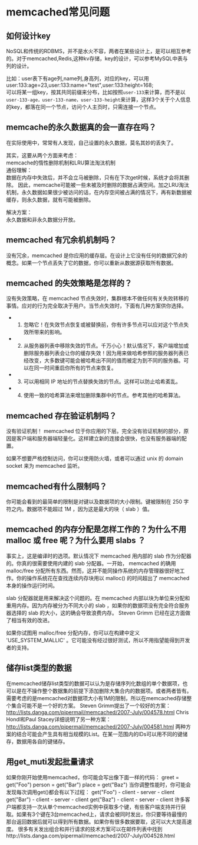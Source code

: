 # memcached常见问题

## 如何设计key
NoSQL和传统的RDBMS，并不是水火不容，两者在某些设计上，是可以相互参考的。对于memcached,Redis,这种kv存储，key的设计，可以参考MySQL中表与列的设计。

比如：user表下有age列,name列,身高列，对应的key，可以用user:133:age=23,user:133:name="test",user:133:height=168;  
可以将某一组key，按其共同前缀来分布，比如按照`user-133`来计算，而不是以`user-133-age，user-133-name，user-133-height`来计算，这样3个关于个人信息的key，都落在同一个节点，访问个人主页时，只需连接一个节点。

## memcache的永久数据真的会一直存在吗？
在实际使用中，常常有人发现，自己设置的永久数据，莫名其妙的丢失了。

其实，这要从两个方面来考虑：  
memcache的惰性删除机制和LRU算法淘汰机制  
通俗理解：  
数据在内存中失效后，并不会立马被删除，只有在下次get时候，系统才会将其删除。 因此，memcache可能被一些未被及时删除的数据占满空间。加之LRU淘汰机制，永久数据如果很少被访问的话，在内存空间被占满的情况下，再有新数据被缓存，则永久数据，就有可能被删除。

解决方案：  
永久数据和非永久数据分开放。

## memcached 有冗余机机制吗？
没有冗余，memcached 是你应用的缓存层。在设计上它没有任何的数据冗余的概念。如果一个节点丢失了它的数据，你可以重新从数据源获取所有数据。

## memcached 的失效策略是怎样的？
没有失效策略，在 memcached 节点失效时，集群根本不做任何有关失败转移的事情。应对的行为完全取决于用户。当节点失效时，下面有几种方案供你选择。

* 1. 忽略它！在失效节点恢复或被替换前，你有许多节点可以应对这个节点失效所带来的影响。

* 2. 从服务器列表中移除失效的节点。千万小心！默认情况下，客户端增加或删除服务器列表会让你的缓存失效！因为用来做哈希参照的服务器列表已经改变，大多数键可能会被哈希出不同的值而被定为到不同的服务器。可以在同一时间重启你所有的节点来恢复。

* 3. 可以用相同 IP 地址的节点替换失效的节点。这样可以防止哈希紊乱。

* 4. 使用一致的哈希算法来增加删除集群中的节点。参考其他的哈希算法。

## memcached 存在验证机制吗？
没有验证机制！ memcached 位于你应用的下层。完全没有验证机制的部分，原因是客户端和服务器端轻量化。这样建立新的连接会很快，也没有服务器端的配置。

如果不想要严格控制访问，你可以使用防火墙，或者可以通过 unix 的 domain socket 来为 memcached 监听。

## memcached有什么限制吗？
你可能会看到的最简单的限制是对键以及数据项的大小限制。键被限制在 250 字符之内。数据项不能超过 1M ，因为这是最大的块（ slab ）值。

## memcached 的内存分配是怎样工作的？为什么不用 malloc 或 free 呢？为什么要用 slabs ？
事实上，这是编译时的选项。默认情况下 memcached 用内部的 slab 作为分配器的。你真的很需要使用内建的 slab 分配器。一开始， memcached 的确用 malloc/free 分配所有东西。然而，这并不能同操作系统的内存管理器很好地工作。你的操作系统花在查找连续内存块用以 malloc() 的时间超出了 memcached 本身的操作运行时间。

slab 分配器就是用来解决这个问题的。在 memcached 内部以块为单位来分配和重用内存。因为内存被分为不同大小的 slab ，如果你的数据项没有完全符合服务器选择的 slab 的大小，这的确会导致浪费内存。 Steven Grimm 已经在这方面做了相当有效的改进。

如果你试图用 malloc/free 分配内存，你可以在构建中定义 'USE_SYSTEM_MALLIC' 。它可能没有经过很好测试，所以不用指望能得到开发者的支持。

## 储存list类型的数据
在memcached储存list类型的数据可以认为是存储序列化数组的单个数据项，也可以是在不操作整个数据集的前提下添加删除大集合内的数据项。或者两者皆有。
需要考虑的是memcached对数据项大小有1M的限制，所以在memcached存储整个集合可能不是一个好的方案。
Steven Grimm提出了一个较好的方案：
http://lists.danga.com/pipermail/memcached/2007-July/004578.html
Chris Hondl和Paul Stacey详细说明了另一种方案：
http://lists.danga.com/pipermail/memcached/2007-July/004581.html
两种方案的结合可能会产生具有相当规模的List。在某一范围内的IDs可以用不同的键储存，数据用各自的键储存。

## 用get_muti发起批量请求
如果你刚开始使用memcached，你可能会写出像下面一样的代码：
greet = get("Foo")
person = get("Bar")
place = get("Baz")
当你调整性能时，你可能会发现每次调用get()都会有以下过程：
get("Foo") - client - server - client
get("Bar") - client - server - client
get("Baz") - client - server - client
许多客户端都支持一次从单个memcached实例中获取多个键，有些客户端支持并行获取。如果有3个键在3台memcached上，请求会被同时发出，你只要等待最慢的那台返回数据后就可以得到所有数据。如果你有很多数据要取，这可以大大提高速度。
很多有关发出组合和并行请求的技术方案可以在邮件列表中找到http://lists.danga.com/pipermail/memcached/2007-July/004528.html 

 

 
